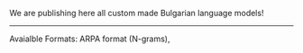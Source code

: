 We are publishing here all custom made Bulgarian language models!
_____________
Avaialble Formats: ARPA format (N-grams), 
